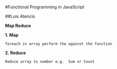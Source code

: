 #Functional Programming in JavaScript

##Luis Atencio


**Map Reduce**

**1. Map**

	foreach in array perform the against the function
	

	
	


**2. Reduce**

    Reduce array to number e.g.  Sum or Count